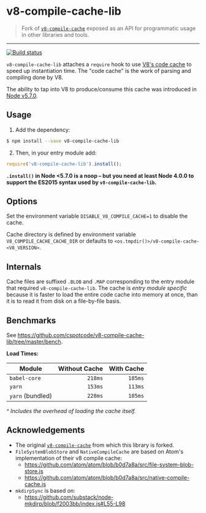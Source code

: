 # v8-compile-cache-lib

> Fork of [`v8-compile-cache`](https://www.npmjs.com/package/v8-compile-cache) exposed as an API for programmatic usage in other libraries and tools.

---

[![Build status](https://img.shields.io/github/workflow/status/cspotcode/v8-compile-cache-lib/Continuous%20Integration)](https://github.com/cspotcode/v8-compile-cache-lib/actions?query=workflow%3A%22Continuous+Integration%22)

`v8-compile-cache-lib` attaches a `require` hook to use [V8's code cache](https://v8project.blogspot.com/2015/07/code-caching.html) to speed up instantiation time. The "code cache" is the work of parsing and compiling done by V8.

The ability to tap into V8 to produce/consume this cache was introduced in [Node v5.7.0](https://nodejs.org/en/blog/release/v5.7.0/).

## Usage

1. Add the dependency:

  ```sh
  $ npm install --save v8-compile-cache-lib
  ```

2. Then, in your entry module add:

  ```js
  require('v8-compile-cache-lib').install();
  ```

**`.install()` in Node <5.7.0 is a noop – but you need at least Node 4.0.0 to support the ES2015 syntax used by `v8-compile-cache-lib`.**

## Options

Set the environment variable `DISABLE_V8_COMPILE_CACHE=1` to disable the cache.

Cache directory is defined by environment variable `V8_COMPILE_CACHE_CACHE_DIR` or defaults to `<os.tmpdir()>/v8-compile-cache-<V8_VERSION>`.

## Internals

Cache files are suffixed `.BLOB` and `.MAP` corresponding to the entry module that required `v8-compile-cache-lib`. The cache is _entry module specific_ because it is faster to load the entire code cache into memory at once, than it is to read it from disk on a file-by-file basis.

## Benchmarks

See https://github.com/cspotcode/v8-compile-cache-lib/tree/master/bench.

**Load Times:**

| Module           | Without Cache | With Cache |
| ---------------- | -------------:| ----------:|
| `babel-core`     | `218ms`       | `185ms`    |
| `yarn`           | `153ms`       | `113ms`    |
| `yarn` (bundled) | `228ms`       | `105ms`    |

_^ Includes the overhead of loading the cache itself._

## Acknowledgements

* The original [`v8-compile-cache`](https://github.com/zertosh/v8-compile-cache) from which this library is forked.
* `FileSystemBlobStore` and `NativeCompileCache` are based on Atom's implementation of their v8 compile cache:
  - https://github.com/atom/atom/blob/b0d7a8a/src/file-system-blob-store.js
  - https://github.com/atom/atom/blob/b0d7a8a/src/native-compile-cache.js
* `mkdirpSync` is based on:
  - https://github.com/substack/node-mkdirp/blob/f2003bb/index.js#L55-L98
